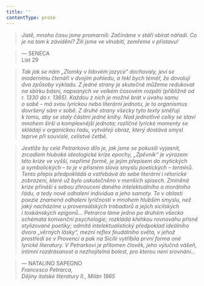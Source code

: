 ```yaml
---
title: ''
contentType: prose
---
```


> 

> 

> 

> _Jistě, mnoho času jsme promarnili: Začínáme v stáří sbírat nářadí. Co je na tom k závidění? Žili jsme ve vlnobití, zemřeme v přístavu!_

> — SENECA  
> List 29

> _Tak jak se nám „Zlomky v lidovém jazyce“ dochovaly, jeví se modernímu čtenáři v dvojím pohledu, a řekl bych téměř, že dovolují dva způsoby výkladu. Z jedné strany je skutečně můžeme redukovat na sbírku básní, napsaných ve velkém časovém rozpětí (přibližně od r. 1330 do r. 1365). Každou z nich je možné brát v úvahu samu o sobě – má svou lyrickou nebo literární jednotu, je to organismus dovršený sám v sobě. Z druhé strany všecky tyto texty směřuji k tomu, aby se staly částmi jedné knihy. Nad jednotlivé celky se staví mnohem širší a komplexnější jednota; rozličné lyrické momenty se skládají v organickou řadu, vytvářejí obraz, který dostává smysl teprve při souvislé, celistvé četbě._

> _Jestliže by celé Petrarkovo dílo je, jak jsme se pokusili vyjasnit, zrcadlem hluboké ideologické krize epochy, „Zpěvník“ je výrazem této krize ve vyšší, nepřímé formě, je jejím přepisem do mytických a symbolických – to je v přísném slova smyslu poetických – termínů. Tento přepis předpokládá a vstřebává do sebe literární i rétorické zobrazení, které už bylo uskutečněno v menších spisech. Zmíněná krize přináší s sebou zhroucení daného intelektuálního a morálního řádu, a tedy nové odhalení individua a jeho samoty. To v oblasti poezie znamená odhaleni lyričnosti v mnohem hlubším smyslu, než jaký nacházíme u provensálských trobadorů a jejich sicilských i toskánských epigonů… Petrarca láme jedno po druhém všecka schémata konvenční psychologie; rozkládá křehkou rovnováhu přísně stylizované poetiky; odmítá intelektualistický předpoklad ideálního dvora „věrných lásky“, mezní reflex feudálního světa, v jehož prostředí se v Provenci a pak na Sicílii vytříbila první forma oné lyrické literatury. V Petrarkovi je přítomen člověk, jeho výlučná vášeň, intimní rozdrásanost a nezhojitelná bolest, pro kterou není srovnání…_

> — NATALINO SAPEGNO  
> _Francesco Petrarca,  
> Dějiny italské literatury II., Milán 1965_
